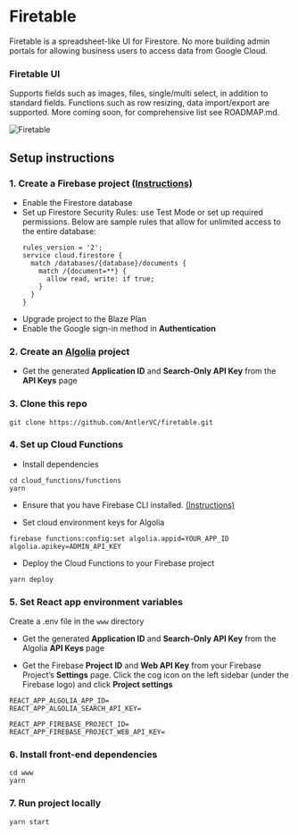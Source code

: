 # Firetable

Firetable is a spreadsheet-like UI for Firestore. No more building admin portals
for allowing business users to access data from Google Cloud.

### Firetable UI

Supports fields such as images, files, single/multi select, in addition to
standard fields. Functions such as row resizing, data import/export are
supported. More coming soon, for comprehensive list see ROADMAP.md.

![Firetable](https://i.imgur.com/Isuhy3u.png)

## Setup instructions

### 1. Create a Firebase project [(Instructions)](https://console.firebase.google.com/u/0/)

- Enable the Firestore database
- Set up Firestore Security Rules: use Test Mode or set up required permissions.
  Below are sample rules that allow for unlimited access to the entire database:
  ```
  rules_version = '2';
  service cloud.firestore {
    match /databases/{database}/documents {
      match /{document=**} {
        allow read, write: if true;
      }
    }
  }
  ```
- Upgrade project to the Blaze Plan
- Enable the Google sign-in method in **Authentication**

### 2. Create an [Algolia](https://algolia.com) project

- Get the generated **Application ID** and **Search-Only API Key** from the
  **API Keys** page

### 3. Clone this repo

```
git clone https://github.com/AntlerVC/firetable.git
```

### 4. Set up Cloud Functions

- Install dependencies

```
cd cloud_functions/functions
yarn
```

- Ensure that you have Firebase CLI installed.
  [(Instructions)](https://firebase.google.com/docs/cli)

- Set cloud environment keys for Algolia

```
firebase functions:config:set algolia.appid=YOUR_APP_ID algolia.apikey=ADMIN_API_KEY
```

- Deploy the Cloud Functions to your Firebase project

```
yarn deploy
```

### 5. Set React app environment variables

Create a .env file in the `www` directory

- Get the generated **Application ID** and **Search-Only API Key** from the
  Algolia **API Keys** page

- Get the Firebase **Project ID** and **Web API Key** from your Firebase
  Project’s **Settings** page. Click the cog icon on the left sidebar (under the
  Firebase logo) and click **Project settings**

```
REACT_APP_ALGOLIA_APP_ID=
REACT_APP_ALGOLIA_SEARCH_API_KEY=

REACT_APP_FIREBASE_PROJECT_ID=
REACT_APP_FIREBASE_PROJECT_WEB_API_KEY=
```

### 6. Install front-end dependencies

```
cd www
yarn
```

### 7. Run project locally

```
yarn start
```
